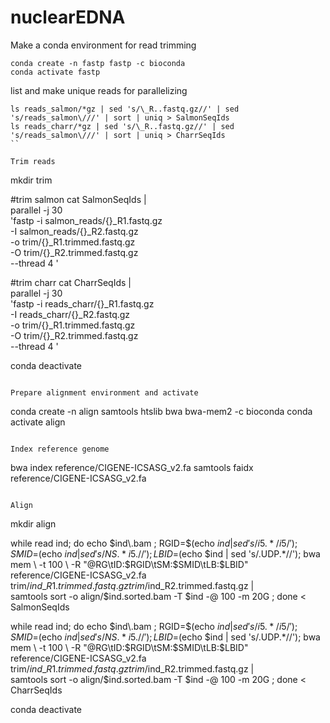 # nuclearEDNA
Make a conda environment for read trimming
```
conda create -n fastp fastp -c bioconda
conda activate fastp 
 ```
list and make unique reads for parallelizing 

```
ls reads_salmon/*gz | sed 's/\_R..fastq.gz//' | sed 's/reads_salmon\///' | sort | uniq > SalmonSeqIds
ls reads_charr/*gz | sed 's/\_R..fastq.gz//' | sed 's/reads_salmon\///' | sort | uniq > CharrSeqIds
``

Trim reads
```
mkdir trim

#trim salmon
cat  SalmonSeqIds | \
parallel -j 30 \
  'fastp -i salmon_reads/{}_R1.fastq.gz \
  -I salmon_reads/{}_R2.fastq.gz \
  -o trim/{}_R1.trimmed.fastq.gz \
  -O trim/{}_R2.trimmed.fastq.gz \
  --thread 4 '

#trim charr
cat  CharrSeqIds | \
parallel -j 30 \
  'fastp -i reads_charr/{}_R1.fastq.gz \
  -I reads_charr/{}_R2.fastq.gz \
  -o trim/{}_R1.trimmed.fastq.gz \
  -O trim/{}_R2.trimmed.fastq.gz \
  --thread 4 '

conda deactivate
```

Prepare alignment environment and activate
```
conda create -n align samtools htslib bwa bwa-mem2 -c bioconda
conda activate align
```

Index reference genome

```
bwa index reference/CIGENE-ICSASG_v2.fa
samtools faidx reference/CIGENE-ICSASG_v2.fa
```

Align

```
mkdir align

while read ind;
  do echo $ind\.bam ;
  RGID=$(echo $ind |  sed 's/i5.*/i5/') ;
  SMID=$(echo $ind | sed 's/NS.*i5.//') ;
  LBID=$(echo $ind | sed 's/.UDP.*//');
  bwa mem \
  -t 100 \
  -R "@RG\tID:$RGID\tSM:$SMID\tLB:$LBID" \
  reference/CIGENE-ICSASG_v2.fa \
  trim/$ind\_R1.trimmed.fastq.gz  trim/$ind\_R2.trimmed.fastq.gz | \
  samtools sort -o align/$ind\.sorted.bam -T $ind -@ 100 -m 20G ;
  done < SalmonSeqIds


while read ind;
  do echo $ind\.bam ;
  RGID=$(echo $ind |  sed 's/i5.*/i5/') ;
  SMID=$(echo $ind | sed 's/NS.*i5.//') ;
  LBID=$(echo $ind | sed 's/.UDP.*//');
  bwa mem \
  -t 100 \
  -R "@RG\tID:$RGID\tSM:$SMID\tLB:$LBID" \
  reference/CIGENE-ICSASG_v2.fa \
  trim/$ind\_R1.trimmed.fastq.gz  trim/$ind\_R2.trimmed.fastq.gz | \
  samtools sort -o align/$ind\.sorted.bam -T $ind -@ 100 -m 20G ;
  done < CharrSeqIds 

conda deactivate
```
